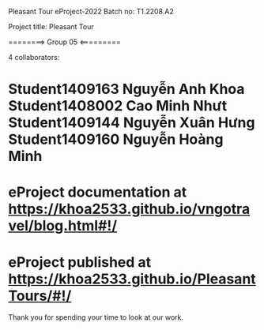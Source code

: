Pleasant Tour
eProject-2022 Batch no: T1.2208.A2

Project title: Pleasant Tour

========> Group 05 <=========

4 collaborators:

Student1409163   Nguyễn Anh Khoa
Student1408002   Cao Minh Nhưt
Student1409144   Nguyễn Xuân Hưng
Student1409160   Nguyễn Hoàng Minh
============================

eProject documentation at https://khoa2533.github.io/vngotravel/blog.html#!/
============================

eProject published at https://khoa2533.github.io/PleasantTours/#!/
============================

Thank you for spending your time to look at our work.
